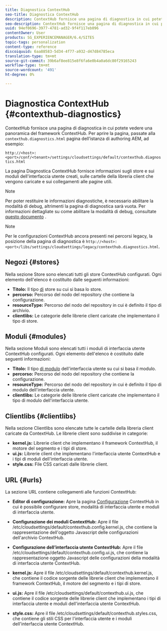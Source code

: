 ```yaml
---
title: Diagnostica ContextHub
seo-title: Diagnostica ContextHub
description: ContextHub fornisce una pagina di diagnostica in cui potete vedere una panoramica del framework ContextHub
seo-description: ContextHub fornisce una pagina di diagnostica in cui potete vedere una panoramica del framework ContextHub
uuid: 94ef0696-3977-4781-ad32-9f4f117eb096
contentOwner: User
products: SG_EXPERIENCEMANAGER/6.4/SITES
topic-tags: personalization
content-type: reference
discoiquuid: 6aa88583-5d34-4f77-a932-d47d84785eca
translation-type: tm+mt
source-git-commit: 39b6af8ee815e8f6fa6e0b4a0a6dc80f29165243
workflow-type: tm+mt
source-wordcount: '491'
ht-degree: 0%

---
```



# Diagnostica ContextHub {#contexthub-diagnostics}

ContextHub fornisce una pagina di diagnostica in cui potete vedere una panoramica del framework ContextHub. Per aprire la pagina, passate alla `contexthub.diagnostics.html` pagina dell’istanza di authoring AEM, ad esempio:

`http://<host>:<port>/conf/<tenant>/settings/cloudsettings/default/contexthub.diagnostics.html`

La pagina Diagnostica ContextHub fornisce informazioni sugli store e sui moduli dell&#39;interfaccia utente creati, sulle cartelle della libreria client che vengono caricate e sui collegamenti alle pagine utili.

>[!NOTE]
>
>Per poter restituire le informazioni diagnostiche, è necessario abilitare la modalità di debug, altrimenti la pagina di diagnostica sarà vuota. Per informazioni dettagliate su come abilitare la modalità di debug, consultate [questo documento](/help/sites-administering/contexthub-config.md#debugging-contexthub) .

>[!NOTE]
>
>Per le configurazioni ContextHub ancora presenti nei percorsi legacy, la posizione della pagina di diagnostica è `http://<host>:<port>/libs/settings/cloudsettings/legacy/contexthub.diagnostics.html`.

## Negozi {#stores}

Nella sezione Store sono elencati tutti gli store ContextHub configurati. Ogni elemento dell&#39;elenco è costituito dalle seguenti informazioni:

* **Titolo:** Il tipo [di](/help/sites-developing/ch-samplestores.md) store su cui si basa lo store.
* **percorso:** Percorso del nodo del repository che contiene la configurazione.
* **resourceType:** Percorso del nodo del repository in cui è definito il tipo di archivio.
* **clientlibs:** Le categorie delle librerie client caricate che implementano il tipo di store.

## Moduli {#modules}

Nella sezione Moduli sono elencati tutti i moduli di interfaccia utente ContextHub configurati. Ogni elemento dell&#39;elenco è costituito dalle seguenti informazioni:

* **Titolo:** Il tipo [di modulo](/help/sites-developing/ch-samplemodules.md) dell&#39;interfaccia utente su cui si basa il modulo.
* **percorso:** Percorso del nodo del repository che contiene la configurazione.
* **resourceType:** Percorso del nodo del repository in cui è definito il tipo di modulo dell&#39;interfaccia utente.
* **clientlibs:** Le categorie delle librerie client caricate che implementano il tipo di modulo dell&#39;interfaccia utente.

## Clientlibs {#clientlibs}

Nella sezione Clientlibs sono elencate tutte le cartelle della libreria client caricate da ContextHub. Le librerie client sono suddivise in categorie:

* **kernel.js:** Librerie client che implementano il framework ContextHub, il motore del segmento e i tipi di store.
* **ui.js:** Librerie client che implementano l&#39;interfaccia utente ContextHub e i tipi di moduli dell&#39;interfaccia utente.
* **style.css:** File CSS caricati dalle librerie client.

## URL {#urls}

La sezione URL contiene collegamenti alle funzioni ContextHub:

* **Editor di configurazione:** Apre la pagina [Configurazione](/help/sites-administering/contexthub-config.md) ContextHub in cui è possibile configurare store, modalità di interfaccia utente e moduli di interfaccia utente.

* **Configurazione dei moduli ContextHub:** Apre il file /etc/cloudsettings/default/contexthub.config.kernel.js, che contiene la rappresentazione dell&#39;oggetto Javascript delle configurazioni dell&#39;archivio ContextHub.
* **Configurazione dell’interfaccia utente ContextHub:** Apre il file /etc/cloudsettings/default/contexthub.config.ui.js, che contiene la rappresentazione oggetto Javascript delle configurazioni della modalità di interfaccia utente ContextHub.
* **kernel.js:** Apre il file /etc/cloudsettings/default/contexthub.kernel.js, che contiene il codice sorgente delle librerie client che implementano il framework ContextHub, il motore del segmento e i tipi di store.
* **ui.js:** Apre il file /etc/cloudsettings/default/contexthub.ui.js, che contiene il codice sorgente delle librerie client che implementano i tipi di interfaccia utente e moduli dell&#39;interfaccia utente ContextHub.
* **style.css:** Apre il file /etc/cloudsettings/default/contexthub.styles.css, che contiene gli stili CSS per l&#39;interfaccia utente e i moduli dell&#39;interfaccia utente ContextHub.
